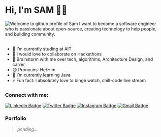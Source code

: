 # Hi, I'm SAM :man_technologist:

<img src="https://camo.githubusercontent.com/992babdffd8c74a1502de375fbdf7e4d54773242/68747470733a2f2f6d656469612e67697068792e636f6d2f6d656469612f53576f536b4e36447854737a71494b4571762f67697068792e676966" alt="Welcome to github profile of Sam">
I want to become a software engineer who is passionate about open-source, creating technology to help people, and building community.
</br>
</br>

- 🔭 I’m currently studing at AIT 
- 👯 I would love to collaborate on Hackathons
- 💬 Brainstorm with me over tech, algorithms, Architecture Design, and carrer
- 😄 Pronouns: He/Him
- 🌱 I’m currently learning Java
- ⚡ Fun fact: I absolutely love to binge watch, chill-code live stream

### Connect with me:

[![Linkedin Badge](https://img.shields.io/badge/-samreddy07-blue?style=flat&logo=Linkedin&logoColor=white&link=https://www.linkedin.com/in/samreddy07/)][linkedin]
[![Twitter Badge](https://img.shields.io/badge/-@samreddy07-1ca0f1?style=flat&labelColor=1ca0f1&logo=twitter&logoColor=white&link=https://twitter.com/samreddy07)][twitter]
[![Instagram Badge](https://img.shields.io/badge/-@samreddy07-purple?style=flat&logo=instagram&logoColor=white&link=https://instagram.com/samreddy07/)][instagram]
[![Gmail Badge](https://img.shields.io/badge/-gorlasamarasimhareddy-c14438?style=flat&logo=Gmail&logoColor=white&link=mailto:gorlasamarasimhareddy@gmail.com)](mailto:gorlasamarasimhareddy@gmail.com)

### Portfolio

> *pending...*


[twitter]: https://twitter.com/samreddy07
[instagram]: https://instagram.com/samreddy07/
[linkedin]: https://www.linkedin.com/in/samreddy07/

